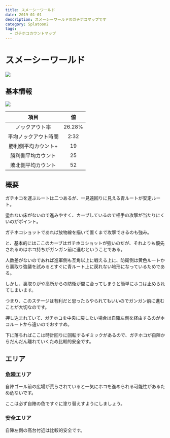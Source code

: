 ```yaml
---
title: スメーシーワールド
date: 2019-01-01
description: スメーシーワールドのガチホコマップです
category: Splatoon2
tags:
  - ガチホコカウントマップ
---
```


# スメーシーワールド

![](https://pbs.twimg.com/media/EcaLPCYWsAADBCh?format=jpg&name=large)

## 基本情報

![](https://pbs.twimg.com/media/EV-GpbNXkAAsaTC?format=png&name=large)

|         項目         |   値   |
| :------------------: | :----: |
|    ノックアウト率    | 26.28% |
| 平均ノックアウト時間 |  2:32  |
| 勝利側平均カウント+  |   19   |
|  勝利側平均カウント  |   25   |
|  敗北側平均カウント  |   52   |

## 概要

ガチホコを運ぶルートは二つあるが、一見遠回りに見える青ルートが安定ルート。

塗れない床がないので進みやすく、カーブしているので相手の攻撃が当たりにくいのがポイント。

ガチホコショットであれば放物線を描いて置くまで攻撃できるのも強み。

と、基本的にはここのカーブはガチホコショットが強いのだが、それよりも優先されるのはホコ持ちがガンガン前に進むということである。

人数差がないのであれば進軍側も互角以上に戦える上に、防衛側は黄色ルートから裏取り強襲を試みるとすぐに青ルート上に戻れない地形になっているためである。

しかし、裏取りがや高所からの防衛が間に合ってしまうと簡単にホコは止められてしまいます。

つまり、このステージは有利だと思ったらやられてもいいのでガンガン前に進むことが大切なのです。

押し込まれていて、ガチホコを中央に戻したい場合は自陣左側を経由するのがホコルートから遠いのでおすすめ。

下に落ちればここは時計回りに回転するギミックがあるので、ガチホコが自陣からだんだん離れていくため比較的安全です。

## エリア

### 危険エリア

自陣ゴール前の広場が荒らされていると一気にホコを進められる可能性があるため危ないです。

ここは必ず自陣の色ですぐに塗り替えすようにしましょう。

### 安全エリア

自陣左側の高台付近は比較的安全です。
